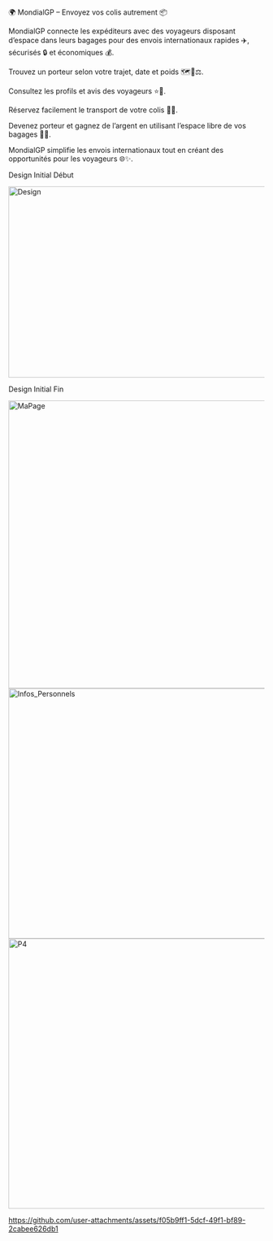 🌍 MondialGP – Envoyez vos colis autrement 📦

MondialGP connecte les expéditeurs avec des voyageurs disposant d’espace dans leurs bagages pour des envois internationaux rapides ✈️, sécurisés 🔒 et économiques 💰.

Trouvez un porteur selon votre trajet, date et poids 🗺️📅⚖️.

Consultez les profils et avis des voyageurs ⭐👤.

Réservez facilement le transport de votre colis 📝🚚.

Devenez porteur et gagnez de l’argent en utilisant l’espace libre de vos bagages 💼💸.

MondialGP simplifie les envois internationaux tout en créant des opportunités pour les voyageurs 🌐✨.

Design Initial Début

<img width="631" height="376" alt="Design" src="https://github.com/user-attachments/assets/775b9d69-ad4b-4acc-ab50-f4e4622934fa" />

Design Initial Fin



<img width="950" height="566" alt="MaPage" src="https://github.com/user-attachments/assets/9ef957b5-05b7-47c5-9cee-e4a7587cd04e" />


<img width="957" height="492" alt="Infos_Personnels" src="https://github.com/user-attachments/assets/445926e2-f83d-458f-9d55-c0ef853610e9" />

<img width="946" height="531" alt="P4" src="https://github.com/user-attachments/assets/a2291fef-106a-4691-b8f4-8e8e91a7a08b" />




https://github.com/user-attachments/assets/f05b9ff1-5dcf-49f1-bf89-2cabee626db1

